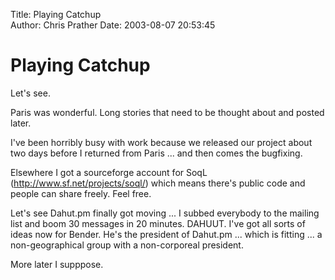 Title: Playing Catchup  
Author: Chris Prather
Date: 2003-08-07 20:53:45

# Playing Catchup
Let's see. 

Paris was wonderful. Long stories that need to be thought about and posted later.

I've been horribly busy with work because we released our project about two days before I returned from Paris ... and then comes the bugfixing. 

Elsewhere I got a sourceforge account for SoqL (http://www.sf.net/projects/soql/) which means there's public code and people can share freely. Feel free.

Let's see Dahut.pm finally got moving ... I subbed everybody to the mailing list and boom 30 messages in 20 minutes. DAHUUT. I've got all sorts of ideas now for Bender. He's the president of Dahut.pm ... which is fitting ... a non-geographical group with a non-corporeal president.

More later I supppose.


